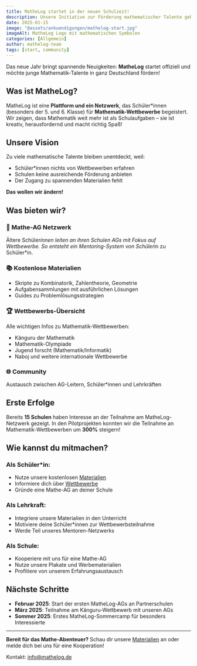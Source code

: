 ```yaml
---
title: MatheLog startet in der neuen Schulzeit!
description: Unsere Initiative zur Förderung mathematischer Talente geht in die nächste Runde
date: 2025-01-15
image: "@assets/ankuendigungen/mathelog-start.jpg"
imageAlt: MatheLog Logo mit mathematischen Symbolen
categories: [Allgemein]
author: mathelog-team
tags: [start, community]
---
```


Das neue Jahr bringt spannende Neuigkeiten: **MatheLog** startet offiziell und möchte junge Mathematik-Talente in ganz Deutschland fördern!

## Was ist MatheLog?

MatheLog ist eine **Plattform und ein Netzwerk**, das Schüler*innen (besonders der 5. und 6. Klasse) für **Mathematik-Wettbewerbe** begeistert. Wir zeigen, dass Mathematik weit mehr ist als Schulaufgaben – sie ist kreativ, herausfordernd und macht richtig Spaß!

## Unsere Vision

Zu viele mathematische Talente bleiben unentdeckt, weil:
- Schüler*innen nichts von Wettbewerben erfahren
- Schulen keine ausreichende Förderung anbieten  
- Der Zugang zu spannenden Materialien fehlt

**Das wollen wir ändern!**

## Was bieten wir?

### 🏫 Mathe-AG Netzwerk
Ältere Schüler*innen leiten an ihren Schulen AGs mit Fokus auf Wettbewerbe. So entsteht ein Mentoring-System von Schüler*in zu Schüler*in.

### 📚 Kostenlose Materialien
- Skripte zu Kombinatorik, Zahlentheorie, Geometrie
- Aufgabensammlungen mit ausführlichen Lösungen
- Guides zu Problemlösungsstrategien

### 🏆 Wettbewerbs-Übersicht
Alle wichtigen Infos zu Mathematik-Wettbewerben:
- Känguru der Mathematik
- Mathematik-Olympiade  
- Jugend forscht (Mathematik/Informatik)
- Naboj und weitere internationale Wettbewerbe

### 🌐 Community
Austausch zwischen AG-Leitern, Schüler*innen und Lehrkräften

## Erste Erfolge

Bereits **15 Schulen** haben Interesse an der Teilnahme am MatheLog-Netzwerk gezeigt. In den Pilotprojekten konnten wir die Teilnahme an Mathematik-Wettbewerben um **300%** steigern!

## Wie kannst du mitmachen?

### Als Schüler*in:
- Nutze unsere kostenlosen [Materialien](/materialien)
- Informiere dich über [Wettbewerbe](/wettbewerbe)  
- Gründe eine Mathe-AG an deiner Schule

### Als Lehrkraft:
- Integriere unsere Materialien in den Unterricht
- Motiviere deine Schüler*innen zur Wettbewerbsteilnahme
- Werde Teil unseres Mentoren-Netzwerks

### Als Schule:
- Kooperiere mit uns für eine Mathe-AG
- Nutze unsere Plakate und Werbematerialien
- Profitiere von unserem Erfahrungsaustausch

## Nächste Schritte

- **Februar 2025**: Start der ersten MatheLog-AGs an Partnerschulen  
- **März 2025**: Teilnahme am Känguru-Wettbewerb mit unseren AGs
- **Sommer 2025**: Erstes MatheLog-Sommercamp für besonders Interessierte

---

**Bereit für das Mathe-Abenteuer?** Schau dir unsere [Materialien](/materialien) an oder melde dich bei uns für eine Kooperation!

Kontakt: info@mathelog.de
